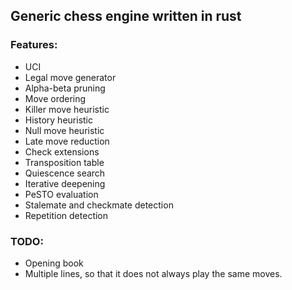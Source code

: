 ## Generic chess engine written in rust

### Features:
- UCI
- Legal move generator
- Alpha-beta pruning
- Move ordering
- Killer move heuristic
- History heuristic
- Null move heuristic
- Late move reduction
- Check extensions
- Transposition table
- Quiescence search
- Iterative deepening
- PeSTO evaluation
- Stalemate and checkmate detection
- Repetition detection

### TODO:
- Opening book
- Multiple lines, so that it does not always play the same moves.